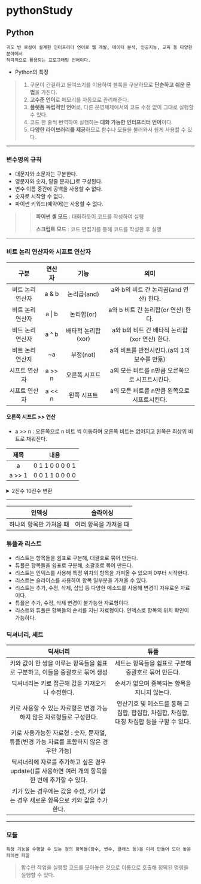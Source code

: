 # pythonStudy

## Python
```
귀도 반 로섬이 설계한 인터프리터 언어로 웹 개발, 데이터 분석, 인공지능, 교육 등 다양한 분야에서
적극적으로 활용되는 프로그래밍 언어이다.
```
* Python의 특징
> 1. 구문이 간결하고 들여쓰기를 이용하여 블록을 구분하므로 **단순하고 쉬운 문법**을 가진다.
> 2. **고수준 언어**로 메모리를 자동으로 관리해준다.
> 3. **플랫폼 독립적인 언어**로, 다른 운영체제에서의 코드 수정 없이 그대로 실행할 수 있다.
> 4. 코드 한 줄씩 번역하여 실행하는 **대화 가능한 인터프리터 언어**이다.
> 5. **다양한 라이브러리를 제공**하므로 함수나 모듈을 불러와서 쉽게 사용할 수 있다.
***
### 변수명의 규칙
* 대문자와 소문자는 구분한다.
* 영문자와 숫자, 밑줄 문자(_)로 구성된다.
* 변수 이름 중간에 공백을 사용할 수 없다.
* 숫자로 시작할 수 없다.
* 파이썬 키워드(예약어)는 사용할 수 없다.

>> **파이썬 셸 모드** : 대화하듯이 코드를 작성하여 실행
>> 
>> **스크립트 모드** : 코드 편집기를 통해 코드를 작성한 후 실행
***
### 비트 논리 연산자와 시프트 연산자
| 구분 | 연산자 | 기능 | 의미 |
|:----:|:------:|:----:|:------:|
|비트 논리 연산자 | a & b | 논리곱(and) | a와 b의 비트 간 논리곱(and 연산) 한다.|
|비트 논리 연산자 | a \| b | 논리합(or) | a와 b 비트 간 논리합(or 연산) 한다.|
|비트 논리 연산자 | a ^ b | 배타적 논리합(xor) | a와 b의 비트 간 배타적 논리합(xor 연산) 한다.|
|비트 논리 연산자 | ~a | 부정(not) | a의 비트를 반전시킨다.(a의 1의 보수를 만듦) |
| 시프트 연산자 | a >> n | 오른쪽 시프트 | a의 모든 비트를 n만큼 오른쪽으로 시프트시킨다. |
| 시프트 연산자 | a << n | 왼쪽 시프트 | a의 모든 비트를 n만큼 왼쪽으로 시프트시킨다.|

#### 오른쪽 시프트 >> 연산
* a >> n : 오른쪽으로 n 비트 씩 이동하며 오른쪽 비트는 없어지고 왼쪽은 최상위 비트로 채워진다.

|제목|내용|
|:------:|:---:|
|a| 0 1 1 0   0 0 0 1|
|a >> 1 | 0 0 1 1   0 0 0 0|

<details>
<summary>2진수 10진수 변환</summary>

<!-- summary 아래 한칸 공백 두어야함 -->

![스크린샷 2023-08-09 110226](https://github.com/bckkingkkang/pythonStudy/assets/131218470/db7e6bb3-74c5-4875-b8d1-4fbe1564f065)
![스크린샷 2023-08-09 110334](https://github.com/bckkingkkang/pythonStudy/assets/131218470/cdb2eac9-b5ab-431f-b195-0167678b9dee)
</details>

***
| 인덱싱 | 슬라이싱 |
|:-----------:|:--------------:|
| 하나의 항목만 가져올 때 | 여러 항목을 가져올 때 | 

### 튜플과 리스트
* 리스트는 항목들을 쉼표로 구분해, 대괄호로 묶어 만든다.
* 튜플은 항목들을 쉼표로 구분해, 소괄호로 묶어 만든다.
* 리스트는 인덱스를 사용해 특정 위치의 항목을 가져올 수 있으며 0부터 시작한다.
* 리스트는 슬라이스를 사용하여 항목 일부분을 가져올 수 있다.
* 리스트는 추가, 수정, 삭제, 삽입 등 다양한 메소드를 사용해 변경이 자유로운 자료이다.
* 튜플은 추가, 수정, 삭제 변경이 불가능한 자료형이다.
* 리스트와 튜플은 항목들의 순서를 지닌 자료형이다. 인덱스로 항목의 위치 확인이 가능하다.

### 딕셔너리, 세트
| 딕셔너리 | 튜플 |
|:---------:|:----------:|
|키와 값이 한 쌍을 이루는 항목들을 쉼표로 구분하고, 이들을 중괄호로 묶어 생성 | 세트는 항목들을 쉼표로 구분해 중괄호로 묶어 만든다. |
|딕셔너리는 키로 접근해 값을 가져오거나 수정한다. | 순서가 없으며 중복되는 항목을 지니지 않는다. |
|키로 사용할 수 있는 자료형은 변경 가능하지 않은 자료형들로 구성한다. |  연산기호 및 메소드를 통해 교집합, 합집합, 차집합, 차집합, 대칭 차집합 등을 구할 수 있다. |
|키로 사용가능한 자료형 : 숫자, 문자열, 튜플(변경 가능 자료를 포함하지 않은 경우만 가능)||
|딕셔너리에 자료를 추가하고 싶은 경우 update()를 사용하면 여러 개의 항목을 한 번에 추가할 수 있다. | |
|키가 있는 경우에는 값을 수정, 키가 없는 경우 새로운 항목으로 키와 값을 추가한다. ||

***
### 모듈
```
특정 기능을 수행할 수 있는 정의 항목들(함수, 변수, 클래스 등)을 미리 만들어 모아 놓은 파이썬 파일
```
> 함수란 작업을 실행할 코드를 모아놓은 것으로 이름으로 호출해 정의된 명령을 실행할 수 있다.
